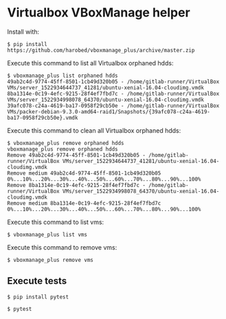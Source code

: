 # Virtualbox VBoxManage helper

Install with:

```
$ pip install https://github.com/harobed/vboxmanage_plus/archive/master.zip
```

Execute this command to list all Virtualbox orphaned hdds:

```
$ vboxmanage_plus list orphaned hdds
49ab2c4d-9774-45ff-8501-1cb49d320b05 - /home/gitlab-runner/VirtualBox VMs/server_1522934644737_41281/ubuntu-xenial-16.04-cloudimg.vmdk
8ba1314e-0c19-4efc-9215-28f4ef7fbd7c - /home/gitlab-runner/VirtualBox VMs/server_1522934998078_64370/ubuntu-xenial-16.04-cloudimg.vmdk
39afc078-c24a-4619-ba17-0958f29cb50e - /home/gitlab-runner/VirtualBox VMs/packer-debian-9.3.0-amd64-raid1/Snapshots/{39afc078-c24a-4619-ba17-0958f29cb50e}.vmdk
```


Execute this command to clean all Virtualbox orphaned hdds:

```
$ vboxmanage_plus remove orphaned hdds
vboxmanage_plus remove orphaned hdds
Remove 49ab2c4d-9774-45ff-8501-1cb49d320b05 - /home/gitlab-runner/VirtualBox VMs/server_1522934644737_41281/ubuntu-xenial-16.04-cloudimg.vmdk
Remove medium 49ab2c4d-9774-45ff-8501-1cb49d320b05
0%...10%...20%...30%...40%...50%...60%...70%...80%...90%...100%
Remove 8ba1314e-0c19-4efc-9215-28f4ef7fbd7c - /home/gitlab-runner/VirtualBox VMs/server_1522934998078_64370/ubuntu-xenial-16.04-cloudimg.vmdk
Remove medium 8ba1314e-0c19-4efc-9215-28f4ef7fbd7c
0%...10%...20%...30%...40%...50%...60%...70%...80%...90%...100%
```

Execute this command to list vms:

```
$ vboxmanage_plus list vms
```

Execute this command to remove vms:

```
$ vboxmanage_plus remove vms
```


## Execute tests

```
$ pip install pytest
```

```
$ pytest
```
